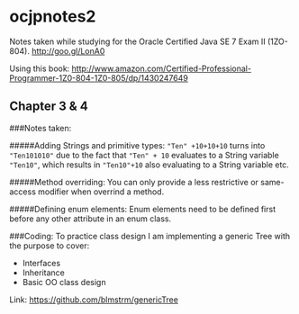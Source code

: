 ocjpnotes2
==========

Notes taken while studying for the Oracle Certified Java SE 7 Exam II (1ZO-804). http://goo.gl/LonA0

Using this book: http://www.amazon.com/Certified-Professional-Programmer-1Z0-804-1Z0-805/dp/1430247649

Chapter 3 & 4
-------------

###Notes taken:

#####Adding Strings and primitive types:
``"Ten" +10+10+10`` turns into ``"Ten101010"`` due to the fact that ``"Ten" + 10`` evaluates to a String variable ``"Ten10"``, which results in ``"Ten10"+10`` also evaluating to a String variable etc.

#####Method overriding:
You can only provide a less restrictive  or same-access modifier when overrind a method.

#####Defining enum elements:
Enum elements  need to be defined first before any other attribute in an enum class.

###Coding:
To practice class design I am implementing a generic Tree with the purpose to cover:
  * Interfaces
  * Inheritance
  * Basic OO class design
 
Link: https://github.com/blmstrm/genericTree
